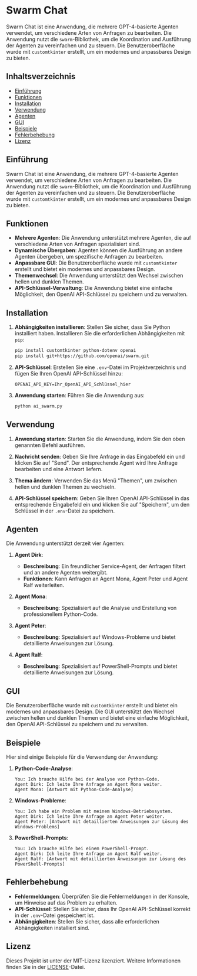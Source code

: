 # Swarm Chat

Swarm Chat ist eine Anwendung, die mehrere GPT-4-basierte Agenten verwendet, um verschiedene Arten von Anfragen zu bearbeiten. Die Anwendung nutzt die `swarm`-Bibliothek, um die Koordination und Ausführung der Agenten zu vereinfachen und zu steuern. Die Benutzeroberfläche wurde mit `customtkinter` erstellt, um ein modernes und anpassbares Design zu bieten.

## Inhaltsverzeichnis

- [Einführung](#einführung)
- [Funktionen](#funktionen)
- [Installation](#installation)
- [Verwendung](#verwendung)
- [Agenten](#agenten)
- [GUI](#gui)
- [Beispiele](#beispiele)
- [Fehlerbehebung](#fehlerbehebung)
- [Lizenz](#lizenz)

## Einführung

Swarm Chat ist eine Anwendung, die mehrere GPT-4-basierte Agenten verwendet, um verschiedene Arten von Anfragen zu bearbeiten. Die Anwendung nutzt die `swarm`-Bibliothek, um die Koordination und Ausführung der Agenten zu vereinfachen und zu steuern. Die Benutzeroberfläche wurde mit `customtkinter` erstellt, um ein modernes und anpassbares Design zu bieten.

## Funktionen

- **Mehrere Agenten**: Die Anwendung unterstützt mehrere Agenten, die auf verschiedene Arten von Anfragen spezialisiert sind.
- **Dynamische Übergaben**: Agenten können die Ausführung an andere Agenten übergeben, um spezifische Anfragen zu bearbeiten.
- **Anpassbare GUI**: Die Benutzeroberfläche wurde mit `customtkinter` erstellt und bietet ein modernes und anpassbares Design.
- **Themenwechsel**: Die Anwendung unterstützt den Wechsel zwischen hellen und dunklen Themen.
- **API-Schlüssel-Verwaltung**: Die Anwendung bietet eine einfache Möglichkeit, den OpenAI API-Schlüssel zu speichern und zu verwalten.

## Installation

1. **Abhängigkeiten installieren**:
   Stellen Sie sicher, dass Sie Python installiert haben. Installieren Sie die erforderlichen Abhängigkeiten mit `pip`:
   ```sh
   pip install customtkinter python-dotenv openai
   pip install git+https://github.com/openai/swarm.git
   ```

2. **API-Schlüssel**:
   Erstellen Sie eine `.env`-Datei im Projektverzeichnis und fügen Sie Ihren OpenAI API-Schlüssel hinzu:
   ```
   OPENAI_API_KEY=Ihr_OpenAI_API_Schlüssel_hier
   ```

3. **Anwendung starten**:
   Führen Sie die Anwendung aus:
   ```sh
   python ai_swarm.py
   ```

## Verwendung

1. **Anwendung starten**:
   Starten Sie die Anwendung, indem Sie den oben genannten Befehl ausführen.

2. **Nachricht senden**:
   Geben Sie Ihre Anfrage in das Eingabefeld ein und klicken Sie auf "Send". Der entsprechende Agent wird Ihre Anfrage bearbeiten und eine Antwort liefern.

3. **Thema ändern**:
   Verwenden Sie das Menü "Themen", um zwischen hellen und dunklen Themen zu wechseln.

4. **API-Schlüssel speichern**:
   Geben Sie Ihren OpenAI API-Schlüssel in das entsprechende Eingabefeld ein und klicken Sie auf "Speichern", um den Schlüssel in der `.env`-Datei zu speichern.

## Agenten

Die Anwendung unterstützt derzeit vier Agenten:

1. **Agent Dirk**:
   - **Beschreibung**: Ein freundlicher Service-Agent, der Anfragen filtert und an andere Agenten weitergibt.
   - **Funktionen**: Kann Anfragen an Agent Mona, Agent Peter und Agent Ralf weiterleiten.

2. **Agent Mona**:
   - **Beschreibung**: Spezialisiert auf die Analyse und Erstellung von professionellem Python-Code.

3. **Agent Peter**:
   - **Beschreibung**: Spezialisiert auf Windows-Probleme und bietet detaillierte Anweisungen zur Lösung.

4. **Agent Ralf**:
   - **Beschreibung**: Spezialisiert auf PowerShell-Prompts und bietet detaillierte Anweisungen zur Lösung.

## GUI

Die Benutzeroberfläche wurde mit `customtkinter` erstellt und bietet ein modernes und anpassbares Design. Die GUI unterstützt den Wechsel zwischen hellen und dunklen Themen und bietet eine einfache Möglichkeit, den OpenAI API-Schlüssel zu speichern und zu verwalten.

## Beispiele

Hier sind einige Beispiele für die Verwendung der Anwendung:

1. **Python-Code-Analyse**:
   ```
   You: Ich brauche Hilfe bei der Analyse von Python-Code.
   Agent Dirk: Ich leite Ihre Anfrage an Agent Mona weiter.
   Agent Mona: [Antwort mit Python-Code-Analyse]
   ```

2. **Windows-Probleme**:
   ```
   You: Ich habe ein Problem mit meinem Windows-Betriebssystem.
   Agent Dirk: Ich leite Ihre Anfrage an Agent Peter weiter.
   Agent Peter: [Antwort mit detaillierten Anweisungen zur Lösung des Windows-Problems]
   ```

3. **PowerShell-Prompts**:
   ```
   You: Ich brauche Hilfe bei einem PowerShell-Prompt.
   Agent Dirk: Ich leite Ihre Anfrage an Agent Ralf weiter.
   Agent Ralf: [Antwort mit detaillierten Anweisungen zur Lösung des PowerShell-Prompts]
   ```

## Fehlerbehebung

- **Fehlermeldungen**: Überprüfen Sie die Fehlermeldungen in der Konsole, um Hinweise auf das Problem zu erhalten.
- **API-Schlüssel**: Stellen Sie sicher, dass Ihr OpenAI API-Schlüssel korrekt in der `.env`-Datei gespeichert ist.
- **Abhängigkeiten**: Stellen Sie sicher, dass alle erforderlichen Abhängigkeiten installiert sind.

## Lizenz

Dieses Projekt ist unter der MIT-Lizenz lizenziert. Weitere Informationen finden Sie in der [LICENSE](LICENSE)-Datei.
